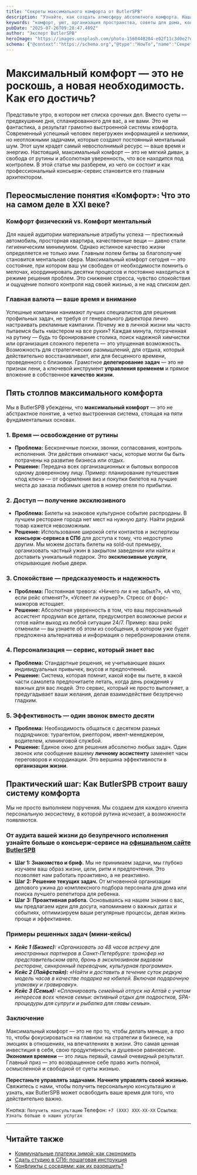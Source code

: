 ```yaml
---
title: "Секреты максимального комфорта от ButlerSPB"
description: "Узнайте, как создать атмосферу абсолютного комфорта. Наша команда ButlerSPB делится секретами организации пространства и советами по созданию уюта и гармонии."
keywords: "комфорт, уют, организация пространства, советы для дома, консьерж-сервис, ButlerSPB"
pubDate: "2025-07-26T09:28:47.409Z"
author: "Эксперт ButlerSPB"
heroImage: "https://images.unsplash.com/photo-1560448204-e02f11c3d0e2?q=80&w=2070&auto=format&fit=crop"
schema: {"@context":"https://schema.org","@type":"HowTo","name":"Секреты максимального комфорта от ButlerSPB","description":"Узнайте, как создать атмосферу абсолютного комфорта. Наша команда ButlerSPB делится секретами организации пространства и советами по созданию уюта и гармонии.","image":{"@type":"ImageObject","url":"https://images.unsplash.com/photo-1560448204-e02f11c3d0e2?q=80&w=2070&auto=format&fit=crop"},"aggregateRating":{"@type":"AggregateRating","ratingValue":"4.8","reviewCount":643,"bestRating":"5","worstRating":"1"},"publisher":{"@type":"Organization","name":"Блог ButlerSPB","logo":{"@type":"ImageObject","url":"https://butlerspb-blog.netlify.app/favicon.ico"}},"mainEntityOfPage":{"@type":"WebPage","@id":"https://butlerspb-blog.netlify.app/blog/maksimalnyy-komfort/"}}
---
```

# Максимальный комфорт — это не роскошь, а новая необходимость. Как его достичь?

Представьте утро, в котором нет списка срочных дел. Вместо суеты — предвкушение дня, спланированного для вас, а не вами. Это не фантастика, а результат грамотно выстроенной системы комфорта. Современный успешный человек перегружен информацией и мелкими, но неотложными задачами, которые создают постоянный ментальный шум. Этот шум крадет самый невосполнимый ресурс — ваше время и энергию. Настоящий, максимальный комфорт — это не мягкий диван, а свобода от рутины и абсолютная уверенность, что все находится под контролем. В этой статье мы разберем, из чего он состоит и как профессиональный консьерж-сервис становится его главным архитектором.

## Переосмысление понятия «Комфорт»: Что это на самом деле в XXI веке?

### Комфорт физический vs. Комфорт ментальный

Для нашей аудитории материальные атрибуты успеха — престижный автомобиль, просторная квартира, качественные вещи — давно стали гигиеническим минимумом. Однако истинное качество жизни определяется не только ими. Главным полем битвы за благополучие становится ментальная сфера. Максимальный комфорт сегодня — это состояние, при котором ваш ум свободен от необходимости помнить о мелочах, координировать десятки процессов и постоянно находиться в режиме решения проблем. Это снижение стресса, чувство спокойствия и ощущение полного контроля над своей жизнью, а не над списком дел.

### Главная валюта — ваше время и внимание

Успешные компании нанимают лучших специалистов для решения профильных задач, не требуя от генерального директора лично настраивать рекламные кампании. Почему же в личной жизни мы часто пытаемся быть «мастером на все руки»? Каждая минута, потраченная на рутину — будь то бронирование столика, поиск надежной химчистки или организация сложного перелета — это упущенная возможность. Возможность для стратегических размышлений, для отдыха, который действительно восстанавливает, или для бесценного времени, проведенного с близкими. Грамотное **делегирование задач** — это не признак лени, а ключевой инструмент **управления временем** и прямое вложение в собственное **качество жизни**.

## Пять столпов максимального комфорта

Мы в ButlerSPB убеждены, что **максимальный комфорт** — это не абстрактное понятие, а четко выстроенная система, стоящая на пяти фундаментальных основах.

### 1. Время — освобождение от рутины

*   **Проблема:** Бесконечные поиски, звонки, согласования, контроль исполнения. Эти действия отнимают часы, которые могли бы быть потрачены на развитие бизнеса или отдых.
*   **Решение:** Передача всех организационных и бытовых вопросов одному доверенному лицу. Пример: планирование путешествия «под ключ» — от оформления виз и покупки билетов на лучшие места до заказа любимых цветов в номер отеля по прибытии.

### 2. Доступ — получение эксклюзивного

*   **Проблема:** Билеты на знаковое культурное событие распроданы. В лучшем ресторане города нет мест на нужную дату. Найти редкий товар кажется невозможным.
*   **Решение:** Использование широкой сети контактов и экспертизы **консьерж-сервиса в СПб** для доступа к тому, что недоступно другим. Мы можем достать билеты на sold-out премьеру, организовать частный ужин в закрытом заведении или найти и доставить уникальный подарок. Это **эксклюзивные услуги**, открывающие любые двери.

### 3. Спокойствие — предсказуемость и надежность

*   **Проблема:** Постоянная тревога: «Ничего ли я не забыл?», «А что, если рейс отменят?», «Успеет ли курьер?». Стресс от форс-мажоров истощает.
*   **Решение:** Абсолютная уверенность в том, что ваш персональный ассистент продумал все детали, предусмотрел возможные риски и готов найти выход из любой ситуации 24/7. Пример: ваш рейс отменили — вы узнаете об этом из сообщения, в котором уже будет предложена альтернатива и информация о перебронировании отеля.

### 4. Персонализация — сервис, который знает вас

*   **Проблема:** Стандартные решения, не учитывающие ваших индивидуальных привычек, вкусов и предпочтений.
*   **Решение:** Система, которая помнит, какой кофе вы пьете, в какой части самолета предпочитаете летать, когда день рождения у важных для вас людей. Это сервис, который не просто выполняет, а предугадывает ваши желания, делая взаимодействие безупречно гладким.

### 5. Эффективность — один звонок вместо десяти

*   **Проблема:** Необходимость общаться с десятком разных подрядчиков: турагентом, риелтором, ивент-менеджером, водителем, клининговой службой.
*   **Решение:** Единое окно для решения абсолютно любых задач. Один звонок или сообщение вашему **личному ассистенту** заменяет часы переговоров и координации. Это вершина эффективности в **организации жизни**.

## Практический шаг: Как ButlerSPB строит вашу систему комфорта

Мы не просто выполняем поручения. Мы создаем для каждого клиента персональную экосистему, в которой рутина исчезает, а возможности появляются.

### От аудита вашей жизни до безупречного исполнения узнайте больше о консьерж-сервисе на <a href="https://butlerspb.ru/svyazatsya-s-konserzh-servisom" target="_blank" rel="nofollow">официальном сайте ButlerSPB</a>

*   **Шаг 1: Знакомство и бриф.** Мы не принимаем задачи, мы глубоко изучаем ваш образ жизни, цели, ритм и предпочтения. Это позволяет нам работать проактивно, а не реактивно.
*   **Шаг 2: Решение текущих задач.** От мгновенной организации делового ужина до комплексного подбора персонала для дома или поиска лучшего репетитора для ребенка.
*   **Шаг 3: Проактивная работа.** Основываясь на нашем знании о вас, мы предлагаем идеи для досуга, напоминаем о важных датах и событиях, оптимизируем ваши регулярные процессы, делая жизнь проще и эффективнее.

### Примеры решенных задач (мини-кейсы)

*   ***Кейс 1 (Бизнес):*** *«Организовать за 48 часов встречу для иностранных партнеров в Санкт-Петербурге: трансфер на представительском авто, бронь в эксклюзивном видовом ресторане, синхронный переводчик, культурная программа».*
*   ***Кейс 2 (Лайфстайл):*** *«Найти и доставить в течение суток редкую модель часов в качестве подарка на юбилей. Включая подарочную упаковку и гравировку».*
*   ***Кейс 3 (Семья):*** *«Спланировать семейный отпуск на Алтай с учетом интересов всех членов семьи: активный отдых для подростков, SPA-процедуры для супруги и рыбалка для главы семьи».*

### Заключение

Максимальный комфорт — это не про то, чтобы делать меньше, а про то, чтобы фокусироваться на главном: на стратегии в бизнесе, на эмоциях в отношениях, на впечатлениях в жизни. Это самая ценная инвестиция в себя, свою продуктивность и душевное равновесие. **Экономия времени** — это лишь первый, самый очевидный результат. Главный приз — это возвращенное себе право жить полной, осмысленной и свободной от суеты жизнью.

**Перестаньте управлять задачами. Начните управлять своей жизнью.**
Свяжитесь с нами, чтобы получить персональную консультацию и узнать, как ButlerSPB может освободить ваше время для того, что действительно важно.

Кнопка: `Получить консультацию`
Телефон: `+7 (XXX) XXX-XX-XX`
Ссылка: `Узнать больше о наших услугах`

---

## Читайте также

*   [Коммунальные платежи зимой: как сэкономить](/blog/kommunalka-zimoy/)
*   [Сдать студию в СПб: пошаговая инструкция](/blog/sdat-studiyu/)
*   [Конфликты с соседями: как их разрешить?](/blog/konflikty-sosedi/)

